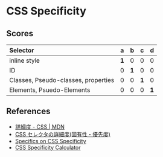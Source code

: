 # CSS Specificity
## Scores

| Selector | a | b | c | d |
|:---------|:-:|:-:|:-:|:-:|
| inline style | __1__ | 0 | 0 | 0 |
| ID | 0 | __1__ | 0 | 0 |
| Classes, Pseudo-classes, properties | 0 | 0 | __1__ | 0 |
| Elements, Psuedo-Elements | 0 | 0 | 0 | __1__ |

## References
- [詳細度 - CSS | MDN](https://developer.mozilla.org/ja/docs/Web/CSS/Specificity)
- [CSS セレクタの詳細度(固有性・優先度)](http://www.marguerite.jp/Nihongo/WWW/RefCSS/Appendix/Specificity_of_Selectors.html)
- [Specifics on CSS Specificity](https://css-tricks.com/specifics-on-css-specificity/)
- [CSS Specificity Calculator](https://specificity.keegan.st/)

